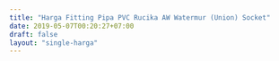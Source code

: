 ```yaml
---
title: "Harga Fitting Pipa PVC Rucika AW Watermur (Union) Socket"
date: 2019-05-07T00:20:27+07:00
draft: false
layout: "single-harga"
---
```


